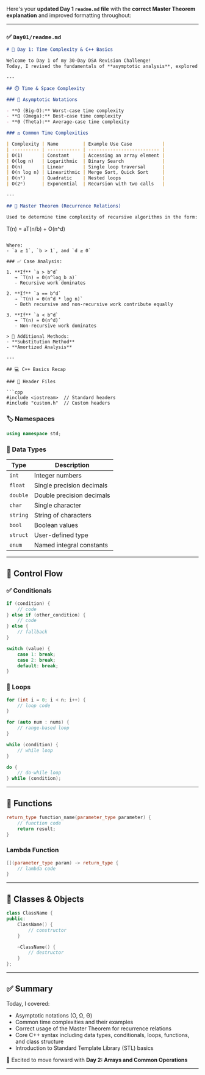 Here's your **updated Day 1 `readme.md` file** with the **correct Master Theorem explanation** and improved formatting throughout:

---

### ✅ `Day01/readme.md`

```md
# 📅 Day 1: Time Complexity & C++ Basics

Welcome to Day 1 of my 30-Day DSA Revision Challenge!  
Today, I revised the fundamentals of **asymptotic analysis**, explored the **trade-offs between time and space complexity**, and brushed up on **C++ basics**, including data types, conditionals, loops, and functions.

---

## ⏱️ Time & Space Complexity

### 📘 Asymptotic Notations

- **O (Big-O):** Worst-case time complexity
- **Ω (Omega):** Best-case time complexity
- **Θ (Theta):** Average-case time complexity

### ⚖️ Common Time Complexities

| Complexity | Name         | Example Use Case           |
| ---------- | ------------ | -------------------------- |
| O(1)       | Constant     | Accessing an array element |
| O(log n)   | Logarithmic  | Binary Search              |
| O(n)       | Linear       | Single loop traversal      |
| O(n log n) | Linearithmic | Merge Sort, Quick Sort     |
| O(n²)      | Quadratic    | Nested loops               |
| O(2ⁿ)      | Exponential  | Recursion with two calls   |

---

## 📐 Master Theorem (Recurrence Relations)

Used to determine time complexity of recursive algorithms in the form:
```

T(n) = aT(n/b) + O(n^d)

````

Where:
- `a ≥ 1`, `b > 1`, and `d ≥ 0`

### ✅ Case Analysis:

1. **If** `a > b^d`
   → `T(n) = Θ(n^log_b a)`
   - Recursive work dominates

2. **If** `a == b^d`
   → `T(n) = Θ(n^d * log n)`
   - Both recursive and non-recursive work contribute equally

3. **If** `a < b^d`
   → `T(n) = Θ(n^d)`
   - Non-recursive work dominates

> 📌 Additional Methods:
- **Substitution Method**
- **Amortized Analysis**

---

## 💻 C++ Basics Recap

### 🔗 Header Files

```cpp
#include <iostream>  // Standard headers
#include "custom.h"  // Custom headers
````

### 🏷️ Namespaces

```cpp
using namespace std;
```

### 🧠 Data Types

| Type     | Description               |
| -------- | ------------------------- |
| `int`    | Integer numbers           |
| `float`  | Single precision decimals |
| `double` | Double precision decimals |
| `char`   | Single character          |
| `string` | String of characters      |
| `bool`   | Boolean values            |
| `struct` | User-defined type         |
| `enum`   | Named integral constants  |

---

## 🧮 Control Flow

### ✅ Conditionals

```cpp
if (condition) {
    // code
} else if (other_condition) {
    // code
} else {
    // fallback
}

switch (value) {
    case 1: break;
    case 2: break;
    default: break;
}
```

### 🔁 Loops

```cpp
for (int i = 0; i < n; i++) {
    // loop code
}

for (auto num : nums) {
    // range-based loop
}

while (condition) {
    // while loop
}

do {
    // do-while loop
} while (condition);
```

---

## 🔧 Functions

```cpp
return_type function_name(parameter_type parameter) {
    // function code
    return result;
}
```

### Lambda Function

```cpp
[](parameter_type param) -> return_type {
    // lambda code
}
```

---

## 🧱 Classes & Objects

```cpp
class ClassName {
public:
    ClassName() {
        // constructor
    }

    ~ClassName() {
        // destructor
    }
};
```

---

## ✅ Summary

Today, I covered:

- Asymptotic notations (O, Ω, Θ)
- Common time complexities and their examples
- Correct usage of the Master Theorem for recurrence relations
- Core C++ syntax including data types, conditionals, loops, functions, and class structure
- Introduction to Standard Template Library (STL) basics

📌 Excited to move forward with **Day 2: Arrays and Common Operations**

---
